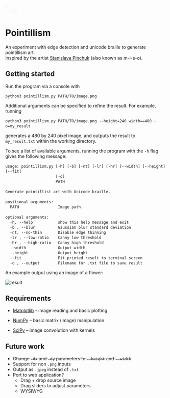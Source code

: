 <img src="./images/moon_banner.png" alt="banner" style="zoom:6%;" />


# Pointillism

An experiment with edge detection and unicode braille to generate pointillism art.  
Inspired by the artist [Stanislava Pinchuk](https://stanislavapinchuk.com/) (also known as m-i-s-o).




## Getting started

Run the program via a console with

```
python3 pointillism.py PATH/TO/image.png
```



Additional arguments can be specified to refine the result. For example, running

```
python3 pointillism.py PATH/TO/image.png --height=240 width==480 -o=my_result
```
generates a 480 by 240 pixel image, and outputs the result to `my_result.txt` within the working directory.



To see a list of available arguments, running the program with the `-h` flag gives the following message:

```
usage: pointillism.py [-h] [-b] [-nt] [-lr] [-hr] [--width] [--height] [--fit]
                      [-o]
                      PATH

Generate pointillist art with Unicode braille.

positional arguments:
  PATH                 Image path

optional arguments:
  -h, --help           show this help message and exit
  -b , --blur          Gaussian blur standard deviation
  -nt, --no-thin       Disable edge thinning
  -lr , --low-ratio    Canny low threshold
  -hr , --high-ratio   Canny high threshold
  --width              Output width
  --height             Output height
  --fit                Fit printed result to terminal screen
  -o , --output        Filename for .txt file to save result
```



An example output using an image of a flower:

<img src="/Users/calvincheng/Documents/compsci/projects/pointilism/images/result.png" alt="result" style="width: 66%" />

## Requirements

* [Matplotlib](https://matplotlib.org/) - image reading and basic plotting

* [NumPy](https://numpy.org/) – basic matrix (image) manipulation

* [SciPy](https://scipy.org/) – image convolution with kernels



## Future work

* ~~Change `-dx` and `-dy` parameters to `--height` and `--width`~~
* Support for non `.png` inputs
* Output as `.jpeg` instead of `.txt`
* Port to web application?
    * Drag + drop source image
    * Drag sliders to adjust parameters
    * WYSIWYG

